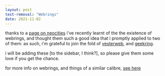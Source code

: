 ```yaml
---
layout: post
test-removal: "Webrings"
date: 2021-11-02
---
```


thanks to a [page on neocities](https://sadgrl.online/newoldweb/surftheweb.html) i've recently learnt of the the existence of webrings, and thought them such a good idea that i promptly applied to two of them: as such, i'm grateful to join the fold of [yesterweb](https://yesterweb.neocities.org/), and [geekring](http://geekring.net/).

i will be adding these [to the sidebar, I think?], so please give them some love if you get the chance.

for more info on webrings, and things of a similar calibre, [see here](/web/cities/)

